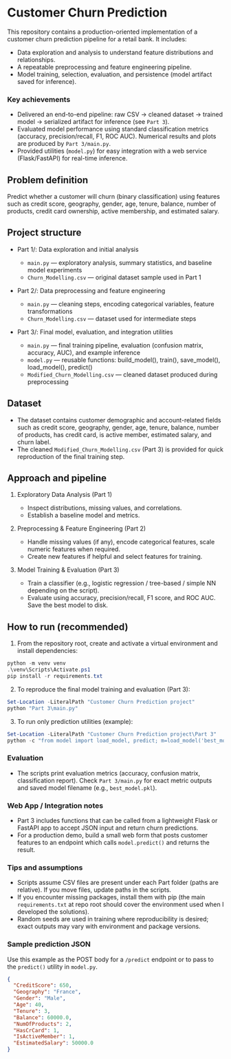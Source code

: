 
# Customer Churn Prediction

This repository contains a production-oriented implementation of a customer churn prediction pipeline for a retail bank. It includes:

- Data exploration and analysis to understand feature distributions and relationships.
- A repeatable preprocessing and feature engineering pipeline.
- Model training, selection, evaluation, and persistence (model artifact saved for inference).

### Key achievements

- Delivered an end-to-end pipeline: raw CSV → cleaned dataset → trained model → serialized artifact for inference (see `Part 3`).
- Evaluated model performance using standard classification metrics (accuracy, precision/recall, F1, ROC AUC). Numerical results and plots are produced by `Part 3/main.py`.
- Provided utilities (`model.py`) for easy integration with a web service (Flask/FastAPI) for real-time inference.

## Problem definition

Predict whether a customer will churn (binary classification) using features such as credit score, geography, gender, age, tenure, balance, number of products, credit card ownership, active membership, and estimated salary.

## Project structure

- Part 1/: Data exploration and initial analysis
  - `main.py` — exploratory analysis, summary statistics, and baseline model experiments
  - `Churn_Modelling.csv` — original dataset sample used in Part 1

- Part 2/: Data preprocessing and feature engineering
  - `main.py` — cleaning steps, encoding categorical variables, feature transformations
  - `Churn_Modelling.csv` — dataset used for intermediate steps

- Part 3/: Final model, evaluation, and integration utilities
  - `main.py` — final training pipeline, evaluation (confusion matrix, accuracy, AUC), and example inference
  - `model.py` — reusable functions: build_model(), train(), save_model(), load_model(), predict()
  - `Modified_Churn_Modelling.csv` — cleaned dataset produced during preprocessing

## Dataset

- The dataset contains customer demographic and account-related fields such as credit score, geography, gender, age, tenure, balance, number of products, has credit card, is active member, estimated salary, and churn label.
- The cleaned `Modified_Churn_Modelling.csv` (Part 3) is provided for quick reproduction of the final training step.

## Approach and pipeline

1. Exploratory Data Analysis (Part 1)
   - Inspect distributions, missing values, and correlations.
   - Establish a baseline model and metrics.

2. Preprocessing & Feature Engineering (Part 2)
   - Handle missing values (if any), encode categorical features, scale numeric features when required.
   - Create new features if helpful and select features for training.

3. Model Training & Evaluation (Part 3)
   - Train a classifier (e.g., logistic regression / tree-based / simple NN depending on the script).
   - Evaluate using accuracy, precision/recall, F1 score, and ROC AUC. Save the best model to disk.

## How to run (recommended)

1. From the repository root, create and activate a virtual environment and install dependencies:

```powershell
python -m venv venv
.\venv\Scripts\Activate.ps1
pip install -r requirements.txt
```

2. To reproduce the final model training and evaluation (Part 3):

```powershell
Set-Location -LiteralPath "Customer Churn Prediction project"
python "Part 3\main.py"
```

3. To run only prediction utilities (example):

```powershell
Set-Location -LiteralPath "Customer Churn Prediction project\Part 3"
python -c "from model import load_model, predict; m=load_model('best_model.pkl'); print(predict(m, sample_input))"
```

### Evaluation

- The scripts print evaluation metrics (accuracy, confusion matrix, classification report). Check `Part 3/main.py` for exact metric outputs and saved model filename (e.g., `best_model.pkl`).

### Web App / Integration notes

- Part 3 includes functions that can be called from a lightweight Flask or FastAPI app to accept JSON input and return churn predictions.
- For a production demo, build a small web form that posts customer features to an endpoint which calls `model.predict()` and returns the result.

### Tips and assumptions

- Scripts assume CSV files are present under each Part folder (paths are relative). If you move files, update paths in the scripts.
- If you encounter missing packages, install them with pip (the main `requirements.txt` at repo root should cover the environment used when I developed the solutions).
- Random seeds are used in training where reproducibility is desired; exact outputs may vary with environment and package versions.

### Sample prediction JSON

Use this example as the POST body for a `/predict` endpoint or to pass to the `predict()` utility in `model.py`.

```json
{
  "CreditScore": 650,
  "Geography": "France",
  "Gender": "Male",
  "Age": 40,
  "Tenure": 3,
  "Balance": 60000.0,
  "NumOfProducts": 2,
  "HasCrCard": 1,
  "IsActiveMember": 1,
  "EstimatedSalary": 50000.0
}
```


